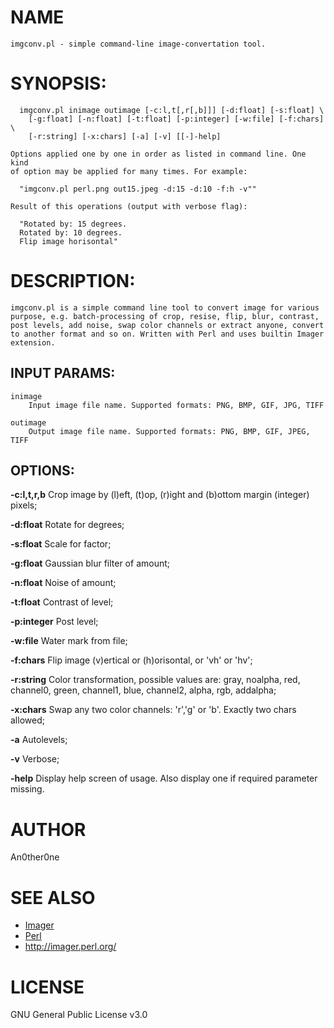 # NAME
    imgconv.pl - simple command-line image-convertation tool.

# SYNOPSIS:
      imgconv.pl inimage outimage [-c:l,t[,r[,b]]] [-d:float] [-s:float] \
        [-g:float] [-n:float] [-t:float] [-p:integer] [-w:file] [-f:chars] \
        [-r:string] [-x:chars] [-a] [-v] [[-]-help]

    Options applied one by one in order as listed in command line. One kind
    of option may be applied for many times. For example:

      "imgconv.pl perl.png out15.jpeg -d:15 -d:10 -f:h -v""

    Result of this operations (output with verbose flag):

      "Rotated by: 15 degrees.
      Rotated by: 10 degrees.
      Flip image horisontal"

# DESCRIPTION:
    imgconv.pl is a simple command line tool to convert image for various
    purpose, e.g. batch-processing of crop, resise, flip, blur, contrast,
    post levels, add noise, swap color channels or extract anyone, convert
    to another format and so on. Written with Perl and uses builtin Imager
    extension.

## INPUT PARAMS:
    inimage
        Input image file name. Supported formats: PNG, BMP, GIF, JPG, TIFF

    outimage
        Output image file name. Supported formats: PNG, BMP, GIF, JPEG, TIFF

## OPTIONS:
   __-c:l,t,r,b__
    Crop image by (l)eft, (t)op, (r)ight and (b)ottom margin (integer)
    pixels;

   __-d:float__
    Rotate for <float> degrees;

   __-s:float__
    Scale for <float> factor;

   __-g:float__
    Gaussian blur filter of <float> amount;

   __-n:float__
    Noise of <float> amount;

   __-t:float__
    Contrast of <float> level;

   __-p:integer__
    Post level;

   __-w:file__
    Water mark from file;

   __-f:chars__
    Flip image (v)ertical or (h)orisontal, or 'vh' or 'hv';

   __-r:string__
    Color transformation, possible values are: gray, noalpha, red,
    channel0, green, channel1, blue, channel2, alpha, rgb, addalpha;

   __-x:chars__
    Swap any two color channels: 'r','g' or 'b'. Exactly two chars
    allowed;

   __-a__  Autolevels;

   __-v__  Verbose;

   __-help__
    Display help screen of usage. Also display one if required parameter
    missing.

# AUTHOR
   An0ther0ne

# SEE ALSO
* [Imager](https://metacpan.org/pod/Imager)
* [Perl](http://www.perl.org/)
* http://imager.perl.org/

# LICENSE
   GNU General Public License v3.0
